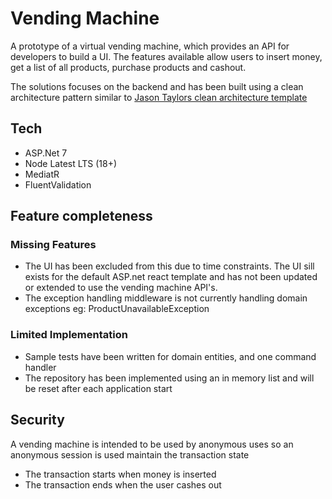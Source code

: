 # Vending Machine


A prototype of a virtual vending machine, which provides an API for developers to build a UI.  The features available allow users to insert money, get a list of all products, purchase products and cashout.


The solutions focuses on the backend and has been built using a clean architecture pattern similar to [Jason Taylors clean architecture template](https://github.com/jasontaylordev/CleanArchitecture)


## Tech


* ASP.Net 7
* Node Latest LTS (18+)
* MediatR
* FluentValidation


## Feature completeness


### Missing Features


* The UI has been excluded from this due to time constraints. The UI sill exists for the default ASP.net react template and has not been updated or extended to use the vending machine API's.
* The exception handling middleware is not currently handling domain exceptions eg: ProductUnavailableException


### Limited Implementation


* Sample tests have been written for domain entities, and one command handler
* The repository has been implemented using an in memory list and will be reset after each application start


## Security


A vending machine is intended to be used by anonymous uses so an anonymous session is used maintain the transaction state
* The transaction starts when money is inserted
* The transaction ends when the user cashes out